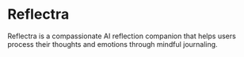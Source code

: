 # Reflectra
Reflectra is a compassionate AI reflection companion that helps users process their thoughts and emotions through mindful journaling. 
